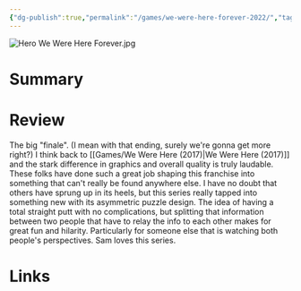 ```yaml
---
{"dg-publish":true,"permalink":"/games/we-were-here-forever-2022/","tags":["games","streamed"],"created":"2024-07-23","updated":"2024-10-29"}
---
```



![Hero We Were Here Forever.jpg](/img/user/Attachments/Hero%20We%20Were%20Here%20Forever.jpg)

# Summary

# Review

The big "finale". (I mean with that ending, surely we're gonna get more right?) I think back to [[Games/We Were Here (2017)\|We Were Here (2017)]] and the stark difference in graphics and overall quality is truly laudable. These folks have done such a great job shaping this franchise into something that can't really be found anywhere else. I have no doubt that others have sprung up in its heels, but this series really tapped into something new with its asymmetric puzzle design. The idea of having a total straight putt with no complications, but splitting that information between two people that have to relay the info to each other makes for great fun and hilarity. Particularly for someone else that is watching both people's perspectives. Sam loves this series.

# Links

